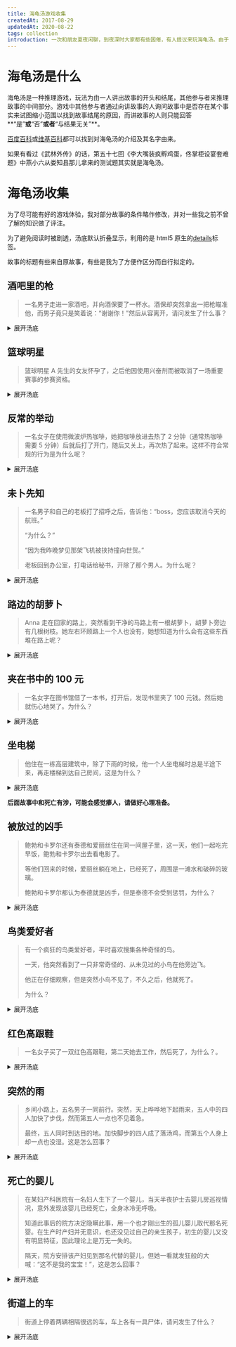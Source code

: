 ```yaml
---
title: 海龟汤游戏收集
createdAt: 2017-08-29
updatedAt: 2020-08-22
tags: collection
introduction: 一次和朋友夏夜闲聊，到夜深时大家都有些困倦，有人提议来玩海龟汤。由于是临时起意，几个人都各自在网上找了一些海龟汤的帖子，但都比较零散，且其中部分故事逻辑有些牵强，还会有不小心看到当前故事汤底的情况，因此并没能很尽兴。于是事后我收集了一些自认为比较有创意的的的故事在此，将来闲聊也许可以用上，或者可能可以帮到其他有同样搜寻海龟汤游戏需求的人。
---
```


# 海龟汤是什么

海龟汤是一种推理游戏，玩法为由一人讲出故事的开头和结尾，其他参与者来推理故事的中间部分。游戏中其他参与者通过向讲故事的人询问故事中是否存在某个事实来试图缩小范围以找到故事结尾的原因，而讲故事的人则只能回答**“是”**或**“否”**或者**“与结果无关”**。

[百度百科](https://baike.baidu.com/item/%E6%83%85%E5%A2%83%E7%8C%9C%E8%B0%9C/2419095)或[维基百科](https://zh.wikipedia.org/wiki/%E6%83%85%E5%A2%83%E7%8C%9C%E8%AC%8E)都可以找到对海龟汤的介绍及其名字由来。

如果有看过《武林外传》的话，第五十七回《李大嘴装疯孵鸡蛋，佟掌柜设宴套难题》中燕小六从娄知县那儿拿来的测试题其实就是海龟汤。

# 海龟汤收集

为了尽可能有好的游戏体验，我对部分故事的条件略作修改，并对一些我之前不曾了解的知识做了评注。

为了避免阅读时被剧透，汤底默认折叠显示，利用的是 html5 原生的[details](https://developer.mozilla.org/zh-CN/docs/Web/HTML/Element/details)标签。

故事的标题有些来自原故事，有些是我为了方便作区分而自行拟定的。

<!--markdownlint-disable no-inline-html-->

## 酒吧里的枪

> 一名男子走进一家酒吧，并向酒保要了一杯水。酒保却突然拿出一把枪瞄准他，而男子竟只是笑着说：“谢谢你！”然后从容离开，请问发生了什么事？

<details>
  <summary>展开汤底</summary>
  <p>该男子因为打嗝而希望喝一杯水来改善状况。酒保意识到这一点，选择拿枪吓他，男子紧张之下，打嗝自然消失，因此衷心感谢酒保后就离开了。</p>
</details>

## 篮球明星

> 篮球明星 A 先生的女友怀孕了，之后他因使用兴奋剂而被取消了一场重要赛事的参赛资格。

<details>
  <summary>展开汤底</summary>
  <div>
    <p>她女朋友的工作是负责赛事的兴奋剂检测，本可以帮助 A 先生暗中作弊。但因为她怀孕休假在家，因此A先生被检测除了兴奋剂。</p>
    <p>（个人觉得此题略有不合理，女友因为怀孕休假了 A 先生不可能不知道。但也不排除有封闭训练、计划给A先生个惊喜等可能性。）</p>
  </div>
</details>

## 反常的举动

> 一名女子在使用微波炉热咖啡，她把咖啡放进去热了 2 分钟（通常热咖啡需要 5 分钟）后就后打了开门，随后又关上，再次热了起来。这样不符合常规的行为是为什么呢？

<details>
  <summary>展开汤底</summary>
  <p>她是拿着杯体把咖啡杯放入微波炉中的，此时杯柄向内，她担心取咖啡时杯体烫手所以把杯柄转向了外侧。</p>
  <p>（初看到汤底时我很疑惑，通常微波炉是有转盘的，杯子会在加热时旋转，因此无法判断加热接触后杯柄朝向。但上网查后才知道微波炉有转盘式和平板式两种，平板式空间利用率更高但容易加热不均，我因为没有见过平板式因此没有想到这一点。）</p>
</details>

## 未卜先知

> 一名男子和自己的老板打了招呼之后，告诉他：“boss，您应该取消今天的航班。”
>
> “为什么？”
>
> “因为我昨晚梦见那架飞机被挟持撞向世贸。”
>
> 老板回到办公室，打电话给秘书，开除了那个男人。为什么呢？

<details>
  <summary>展开汤底</summary>
  <p>那个男人是公司的保安。昨晚是他值班。上班的时候睡觉所以被解雇了。</p>
</details>

## 路边的胡萝卜

> Anna 走在回家的路上，突然看到干净的马路上有一根胡萝卜，胡萝卜旁边有几根树枝。她左右环顾路上一个人也没有，她想知道为什么会有这些东西堆在路上呢？

<details>
  <summary>展开汤底</summary>
  <p>雪人化了，胡萝卜和树枝是雪人身上的装饰。</p>
  <p>（因为各地堆雪人的方式不同，所以我选择了胡萝卜和树枝两个自认为比较常见的装饰材料。另外题中的“干净”二字有些意思，天晴雪融晒干后，地面确实也是干净的。ps，我们游戏时四个人分别来自山西、浙江和广东，但最后猜出汤底的却是老家常年不下雪的广东人）</p>
</details>

## 夹在书中的 100 元

> 一名女字在图书馆借了一本书，打开后，发现书里夹了 100 元钱。然后她就伤心地哭了。为什么？

<details>
  <summary>展开汤底</summary>
  <p>因为这名女子是那本书的作者，她希望她的书有人欣赏，于是几个月前就在图书馆的这本书里夹了钱。现在她再次打开这本书发现里面的钱还在，说明很可能这本书一直没有被借出过</p>
</details>

## 坐电梯

> 他住在一栋高层建筑中，除了下雨的时候，他一个人坐电梯时总是半途下来，再走楼梯到达自己房间，这是为什么？

<details>
  <summary>展开汤底</summary>
  <p>因为他是一个侏儒（或者小孩），够不到他那层电梯按钮。但下雨天他可以用雨伞够着按钮</p>
</details>

**后面故事中和死亡有涉，可能会感觉瘆人，请做好心理准备。**

## 被放过的凶手

> 鲍勃和卡罗尔还有泰德和爱丽丝住在同一间屋子里，这一天，他们一起吃完早饭，鲍勃和卡罗尔出去看电影了。
>
> 等他们回来的时候，爱丽丝躺在地上，已经死了，周围是一滩水和破碎的玻璃。
>
> 鲍勃和卡罗尔都认为泰德就是凶手，但是泰德不会受到惩罚，为什么？

<details>
  <summary>展开汤底</summary>
  <p>泰德是家里的猫，爱丽丝是鱼缸里的金鱼。</p>
</details>

## 鸟类爱好者

> 有一个疯狂的鸟类爱好者，平时喜欢搜集各种奇怪的鸟。
>
> 一天，他突然看到了一只非常奇怪的、从未见过的小鸟在他旁边飞。
>
> 他正在仔细观察，但是突然小鸟不见了，不久之后，他就死了。
>
> 为什么？

<details>
  <summary>展开汤底</summary>
  <p>当时他正在飞机上，小鸟被卷入了飞机发动机导致了飞机失事，他因此丧生。</p>
</details>

## 红色高跟鞋

> 一名女子买了一双红色高跟鞋，第二天她去工作，然后死了，为什么？。

<details>
  <summary>展开汤底</summary>
  <p>女人是的演员，她的搭档是飞刀手，他们的节目是刺苹果。蒙眼的飞刀手射击的时候有很稳定的准星，高跟鞋改变了高度，所以女人被刺中了。</p>
</details>

## 突然的雨

> 乡间小路上，五名男子一同前行。突然，天上哗哗地下起雨来，五人中的四人加快了步伐，然而第五人一点也不见着急。
>
> 最终，五人同时到达目的地。加快脚步的四人成了落汤鸡，而第五个人身上却一点也没湿。这是怎么回事？

<details>
  <summary>展开汤底</summary>
  <p>某不体恤下人的官老爷/财主坐着四人轿子出行。</p>
  <p>（这个汤底是我修改的，自认为合理但却有些无趣，原汤底为这是四个人抬着一口棺材在出殡，有些瘆人。）</p>
</details>

## 死亡的婴儿

> 在某妇产科医院有一名妇人生下了一个婴儿，当天半夜护士去婴儿房巡视情况，意外发现该婴儿已经死亡，全身冰冷无呼吸。
>
> 知道此事后的院方决定隐瞒此事，用一个也才刚出生的孤儿婴儿取代那名死婴。在生产时产妇并无意识，也还没见过自己的亲生孩子，初生的婴儿又没有明显特征，因此理论上是万无一失的。
>
> 隔天，院方安排该产妇见到那名代替的婴儿，但她一看就发狂般的大喊：“这不是我的宝宝！”，这是怎么回事？

<details>
  <summary>展开汤底</summary>
  <p>那名婴儿就是产妇自己亲手（或安排人）杀死的。</p>
  <p>（虽然虎毒不食子，但这个汤底是合理的，产妇既已确知婴儿死亡，自然肯定这不是它的孩子。）</p>
</details>

## 街道上的车

> 街道上停着两辆相隔很远的车，车上各有一具尸体，请问发生了什么？

<details>
  <summary>展开汤底</summary>
  <p>两车相向行驶，各行其道。这天雾很大，两名司机都探出头来想看清车道中心线的位置。他们的头高速相撞，两人立即死亡，但车却继续前行了一段距离。</p>
  <p>（大雾天气，减速慢行）</p>
</details>
